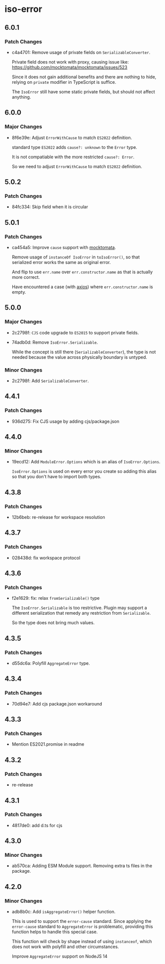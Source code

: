 # iso-error

## 6.0.1

### Patch Changes

- c4a4701: Remove usage of private fields on `SerializableConverter`.

  Private field does not work with proxy,
  causing issue like: https://github.com/mocktomata/mocktomata/issues/523

  Since it does not gain additional benefits and there are nothing to hide,
  relying on `private` modifier in TypeScript is suffice.

  The `IsoError` still have some static private fields, but should not affect anything.

## 6.0.0

### Major Changes

- 8f6e39e: Adjust `ErrorWithCause` to match `ES2022` definition.

  standard type `ES2022` adds `cause?: unknown` to the `Error` type.

  It is not compatiable with the more restricted `cause?: Error`.

  So we need to adjust `ErrorWithCause` to match `ES2022` definition.

## 5.0.2

### Patch Changes

- 84fc334: Skip field when it is circular

## 5.0.1

### Patch Changes

- ca454a5: Improve `cause` support with [mocktomata](https://github.com/mocktomata/mocktomata).

  Remove usage of `instanceOf IsoError` in `toIsoError()`,
  so that serialized error works the same as original error.

  And flip to use `err.name` over `err.constructor.name` as that is actually more correct.

  Have encountered a case (with [axios](https://github.com/axios/axios)) where `err.constructor.name` is empty.

## 5.0.0

### Major Changes

- 2c2798f: `CJS` code upgrade to `ES2015` to support private fields.
- 74adb0d: Remove `IsoError.Serializable`.

  While the concept is still there (`SerializableConverter`),
  the type is not needed because the value across physically boundary is untyped.

### Minor Changes

- 2c2798f: Add `SerializableConverter`.

## 4.4.1

### Patch Changes

- 936d275: Fix CJS usage by adding cjs/package.json

## 4.4.0

### Minor Changes

- 19ecd12: Add `ModuleError.Options` which is an alias of `IsoError.Options`.

  `IsoError.Options` is used on every error you create so adding this alias so that you don't have to import both types.

## 4.3.8

### Patch Changes

- 12b6beb: re-release for workspace resolution

## 4.3.7

### Patch Changes

- 028438d: fix workspace protocol

## 4.3.6

### Patch Changes

- f2e1629: fix: relax `fromSerializable()` type

  The `IsoError.Serializable` is too restrictive.
  Plugin may support a different serialization that remedy any restriction from `Serializable`.

  So the type does not bring much values.

## 4.3.5

### Patch Changes

- d55dc6a: Polyfill `AggregateError` type.

## 4.3.4

### Patch Changes

- 70d94e7: Add cjs package.json workaround

## 4.3.3

### Patch Changes

- Mention ES2021.promise in readme

## 4.3.2

### Patch Changes

- re-release

## 4.3.1

### Patch Changes

- 4817de0: add d.ts for cjs

## 4.3.0

### Minor Changes

- ab570ca: Adding ESM Module support.
  Removing extra ts files in the package.

## 4.2.0

### Minor Changes

- adb8b0c: Add `isAggregateError()` helper function.

  This is used to support the `error-cause` standard.
  Since applying the `error-cause` standard to `AggregateError` is problematic,
  providing this function helps to handle this special case.

  This function will check by shape instead of using `instanceof`,
  which does not work with polyfill and other circumstances.

  Improve `AggregateError` support on NodeJS 14
